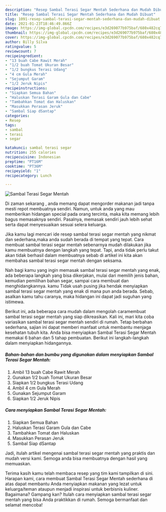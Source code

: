 ```yaml
---
description: "Resep Sambal Terasi Segar Mentah Sederhana dan Mudah Dibuat"
title: "Resep Sambal Terasi Segar Mentah Sederhana dan Mudah Dibuat"
slug: 1091-resep-sambal-terasi-segar-mentah-sederhana-dan-mudah-dibuat
date: 2021-01-23T18:46:49.866Z
image: https://img-global.cpcdn.com/recipes/e3d269077b975baf/680x482cq70/sambal-terasi-segar-mentah-foto-resep-utama.jpg
thumbnail: https://img-global.cpcdn.com/recipes/e3d269077b975baf/680x482cq70/sambal-terasi-segar-mentah-foto-resep-utama.jpg
cover: https://img-global.cpcdn.com/recipes/e3d269077b975baf/680x482cq70/sambal-terasi-segar-mentah-foto-resep-utama.jpg
author: Billy Silva
ratingvalue: 5
reviewcount: 7
recipeingredient:
- "13 buah Cabe Rawit Merah"
- "1/2 buah Tomat Ukuran Besar"
- "1/2 bungkus Terasi Udang"
- "4 cm Gula Merah"
- "Sejumput Garam"
- "1/2 Jeruk Nipis"
recipeinstructions:
- "Siapkan Semua Bahan"
- "Haluskan Terasi Garam Gula dan Cabe"
- "Tambahkan Tomat dan Haluskan"
- "Masukkan Perasan Jeruk"
- "Sambal Siap dSantap"
categories:
- Resep
tags:
- sambal
- terasi
- segar

katakunci: sambal terasi segar 
nutrition: 255 calories
recipecuisine: Indonesian
preptime: "PT16M"
cooktime: "PT36M"
recipeyield: "1"
recipecategory: Lunch

---
```



![Sambal Terasi Segar Mentah](https://img-global.cpcdn.com/recipes/e3d269077b975baf/680x482cq70/sambal-terasi-segar-mentah-foto-resep-utama.jpg)

Di zaman  sekarang , anda memang dapat mengorder makanan jadi tanpa mesti repot membuatnya sendiri. Namun, untuk anda yang mau memberikan hidangan special pada orang tercinta, maka kita memang lebih bagus memasaknya sendiri. Pasalnya, memasak sendiri jauh lebih sehat serta dapat menyesuaikan sesuai selera keluarga.

Jika kamu lagi mencari ide resep sambal terasi segar mentah yang nikmat dan sederhana,maka anda sudah berada di tempat yang tepat. Cara membuat sambal terasi segar mentah  sebenarnya mudah dilakukan jika kamu membuatnya dengan langkah yang tepat. Tapi, anda tidak perlu takut akan tidak berhasil dalam membuatnya 
sebab di artikel ini kita akan membahas sambal terasi segar mentah dengan seksama.  



Nah bagi kamu yang ingin memasak sambal terasi segar mentah yang enak, ada beberapa langkah yang bisa dikerjakan, mulai dari memilih jenis bahan, kemudian pemilihan bahan segar, sampai cara membuat dan menghidangkannya. kamu Tidak usah pusing jika hendak menyiapkan sambal terasi segar mentah yang enak di mana pun anda berada. Sebab, asalkan kamu  tahu caranya, maka hidangan ini dapat jadi suguhan yang istimewa.

Berikut ini, ada beberapa cara mudah dalam mengolah caramembuat sambal terasi segar mentah yang siap dikreasikan. Kali ini, mari kita coba variasikan sambal terasi segar mentah sendiri di rumah. Tetap berbahan sederhana, sajian ini dapat memberi manfaat untuk membantu menjaga kesehatan tubuh kita. Anda bisa menyiapkan Sambal Terasi Segar Mentah memakai 6 bahan dan 5 tahap pembuatan. Berikut ini langkah-langkah dalam menyiapkan hidangannya.

<!--inarticleads1-->

##### Bahan-bahan dan bumbu yang digunakan dalam menyiapkan Sambal Terasi Segar Mentah:

1. Ambil 13 buah Cabe Rawit Merah
1. Gunakan 1/2 buah Tomat Ukuran Besar
1. Siapkan 1/2 bungkus Terasi Udang
1. Ambil 4 cm Gula Merah
1. Gunakan Sejumput Garam
1. Siapkan 1/2 Jeruk Nipis




<!--inarticleads2-->

##### Cara menyiapkan Sambal Terasi Segar Mentah:

1. Siapkan Semua Bahan
1. Haluskan Terasi Garam Gula dan Cabe
1. Tambahkan Tomat dan Haluskan
1. Masukkan Perasan Jeruk
1. Sambal Siap dSantap




Jadi, itulah artikel mengenai  sambal terasi segar mentah  yang praktis dan mudah versi kami. Semoga anda bisa membuatnya dengan hasil yang memuaskan. 

Terima kasih kamu telah membaca resep yang tim kami tampilkan di sini. Harapan kami, cara membuat  Sambal Terasi Segar Mentah sederhana di atas dapat membantu Anda menyiapkan makanan yang lezat untuk keluarga/teman ataupun menjadi inspirasi untuk berbisnis kuliner. Bagaimana? Gampang kan? Itulah cara menyiapkan sambal terasi segar mentah yang bisa Anda praktikkan di rumah. Semoga bermanfaat dan selamat mencoba!

